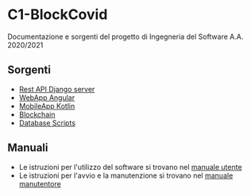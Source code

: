 # C1-BlockCovid
Documentazione e sorgenti del progetto di Ingegneria del Software A.A. 2020/2021
## Sorgenti
- [Rest API Django server](https://github.com/DPCMGroup/C1-BlockCovid/tree/master/Sorgenti/bc19-api-v.1.0-RA)
- [WebApp Angular](https://github.com/DPCMGroup/C1-BlockCovid/tree/master/Sorgenti/bc19-webapp-v.1.0-RA)
- [MobileApp Kotlin](https://github.com/DPCMGroup/C1-BlockCovid/tree/master/Sorgenti/bc19-mobile-v.1.0-RA)
- [Blockchain](https://github.com/DPCMGroup/C1-BlockCovid/tree/master/Sorgenti/bc19-blockchain-v.1.0-RA)
- [Database Scripts](https://github.com/DPCMGroup/C1-BlockCovid/tree/master/Sorgenti/bc19-db-v.v3.0-RA)
## Manuali
- Le istruzioni per l'utilizzo del software si trovano nel [manuale utente](https://github.com/DPCMGroup/C1-BlockCovid/blob/master/Documenti/Esterni/ManualeUtente_v.1.0.0.pdf)
- Le istruzioni per l'avvio e la manutenzione si trovano nel [manuale manutentore](https://github.com/DPCMGroup/C1-BlockCovid/blob/master/Documenti/Esterni/ManualeManutentore_v.1.0.0.pdf)
